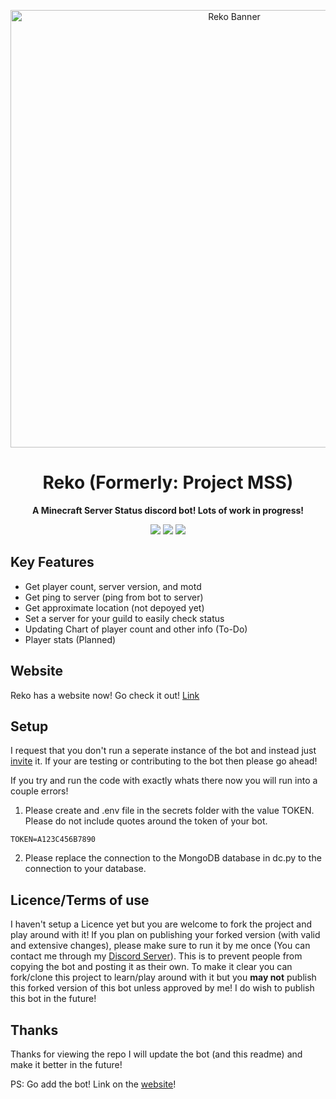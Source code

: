 <p align="center">
  <img width="700" src="https://technotalksdev.github.io/Reko/Website/static/images/rekobanner.png" alt="Reko Banner">
</p>
<h1 align="center">
	Reko (Formerly: Project MSS) 
</h1>


<p align="center">
	<strong>A Minecraft Server Status discord bot! Lots of work in progress!</strong>
</p>

<p align="center">
  <img src="https://img.shields.io/docker/v/technotalks/reko?color=blue">
  <img src="https://img.shields.io/github/issues/technotalksdev/reko">
  <img src="https://img.shields.io/github/last-commit/technotalksdev/reko">
</p>

## Key Features
- Get player count, server version, and motd
- Get ping to server (ping from bot to server)
- Get approximate location (not depoyed yet)
- Set a server for your guild to easily check status
- Updating Chart of player count and other info (To-Do)
- Player stats (Planned)

## Website
Reko has a website now! Go check it out! [Link](https://reko.technotalks.net/)
## Setup
I request that you don't run a seperate instance of the bot and instead just [invite](https://reko.technotalks.net/) it. If your are testing or contributing to the bot then please go ahead!

If you try and run the code with exactly whats there now you will run into a couple errors!
1. Please create and .env file in the secrets folder with the value TOKEN. Please do not include quotes around the token of your bot.
```
TOKEN=A123C456B7890
```
2. Please replace the connection to the MongoDB database in dc.py to the connection to your database.

## Licence/Terms of use
I haven't setup a Licence yet but you are welcome to fork the project and play around with it! If you plan on publishing your forked version (with valid and extensive changes), please make sure to run it by me once (You can contact me through my [Discord Server](https://discord.gg/8vNHAA36fR)). This is to prevent people from copying the bot and posting it as their own. To make it clear you can fork/clone this project to learn/play around with it but you **may not** publish this forked version of this bot unless approved by me!
I do wish to publish this bot in the future!
## Thanks
Thanks for viewing the repo I will update the bot (and this readme) and make it better in the future! 

PS: Go add the bot! Link on the [website](https://reko.technotalks.net/)!
